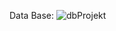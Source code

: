 Data Base:
![dbProjekt](https://github.com/FranciszekKaniewski/Vet-Manager-back/assets/98970655/1add8530-6315-47d7-9996-803ce348d03b)
